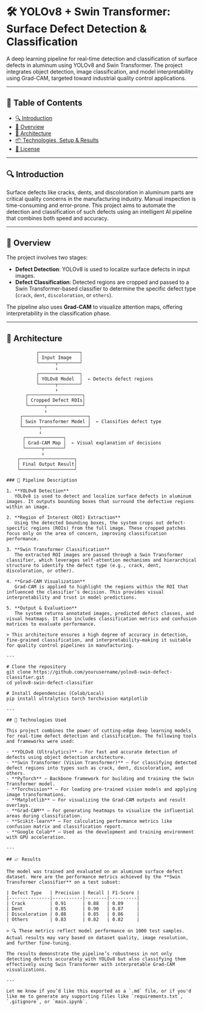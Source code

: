 # 🛠️ YOLOv8 + Swin Transformer: Surface Defect Detection & Classification

A deep learning pipeline for real-time detection and classification of surface defects in aluminum using YOLOv8 and Swin Transformer. The project integrates object detection, image classification, and model interpretability using Grad-CAM, targeted toward industrial quality control applications.

---

## 📑 Table of Contents
- [🔍 Introduction](#-introduction)
- [🧠 Overview](#-overview)
- [📐 Architecture](#-architecture)
- [📦 Technologies, Setup & Results](#-technologies-setup--results)
- [📄 License](#-license)

---

## 🔍 Introduction

Surface defects like cracks, dents, and discoloration in aluminum parts are critical quality concerns in the manufacturing industry. Manual inspection is time-consuming and error-prone. This project aims to automate the detection and classification of such defects using an intelligent AI pipeline that combines both speed and accuracy.

---

## 🧠 Overview

The project involves two stages:

- **Defect Detection**: YOLOv8 is used to localize surface defects in input images.
- **Defect Classification**: Detected regions are cropped and passed to a Swin Transformer-based classifier to determine the specific defect type (`crack`, `dent`, `discoloration`, or `others`).

The pipeline also uses **Grad-CAM** to visualize attention maps, offering interpretability in the classification phase.

---

## 📐 Architecture

```plaintext
           ┌───────────────┐
           │ Input Image   │
           └──────┬────────┘
                  ↓
           ┌───────────────┐
           │ YOLOv8 Model  │  ← Detects defect regions
           └──────┬────────┘
                  ↓
       ┌────────────────────┐
       │ Cropped Defect ROIs│
       └──────┬─────────────┘
              ↓
     ┌────────────────────────┐
     │ Swin Transformer Model │  ← Classifies defect type
     └──────┬─────────────────┘
            ↓
      ┌──────────────┐
      │ Grad-CAM Map │  ← Visual explanation of decisions
      └──────┬───────┘
             ↓
    ┌────────────────────┐
    │ Final Output Result│
    └────────────────────┘

### 🔧 Pipeline Description

1. **YOLOv8 Detection**  
   YOLOv8 is used to detect and localize surface defects in aluminum images. It outputs bounding boxes that surround the defective regions within an image.

2. **Region of Interest (ROI) Extraction**  
   Using the detected bounding boxes, the system crops out defect-specific regions (ROIs) from the full image. These cropped patches focus only on the area of concern, improving classification performance.

3. **Swin Transformer Classification**  
   The extracted ROI images are passed through a Swin Transformer classifier, which leverages self-attention mechanisms and hierarchical structure to identify the defect type (e.g., crack, dent, discoloration, or other).

4. **Grad-CAM Visualization**  
   Grad-CAM is applied to highlight the regions within the ROI that influenced the classifier’s decision. This provides visual interpretability and trust in model predictions.

5. **Output & Evaluation**  
   The system returns annotated images, predicted defect classes, and visual heatmaps. It also includes classification metrics and confusion matrices to evaluate performance.

> This architecture ensures a high degree of accuracy in detection, fine-grained classification, and interpretability—making it suitable for quality control pipelines in manufacturing.

---

# Clone the repository
git clone https://github.com/yourusername/yolov8-swin-defect-classifier.git
cd yolov8-swin-defect-classifier

# Install dependencies (Colab/Local)
pip install ultralytics torch torchvision matplotlib

---

## 🧰 Technologies Used

This project combines the power of cutting-edge deep learning models for real-time defect detection and classification. The following tools and frameworks were used:

- **YOLOv8 (Ultralytics)** – For fast and accurate detection of defects using object detection architecture.
- **Swin Transformer (Vision Transformer)** – For classifying detected defect regions into types such as crack, dent, discoloration, and others.
- **PyTorch** – Backbone framework for building and training the Swin Transformer model.
- **Torchvision** – For loading pre-trained vision models and applying image transformations.
- **Matplotlib** – For visualizing the Grad-CAM outputs and result overlays.
- **Grad-CAM** – For generating heatmaps to visualize the influential areas during classification.
- **Scikit-learn** – For calculating performance metrics like confusion matrix and classification report.
- **Google Colab** – Used as the development and training environment with GPU acceleration.

---

## 📈 Results

The model was trained and evaluated on an aluminum surface defect dataset. Here are the performance metrics achieved by the **Swin Transformer classifier** on a test subset:

| Defect Type   | Precision | Recall | F1-Score |
|---------------|-----------|--------|----------|
| Crack         | 0.91      | 0.88   | 0.89     |
| Dent          | 0.85      | 0.90   | 0.87     |
| Discoloration | 0.88      | 0.85   | 0.86     |
| Others        | 0.83      | 0.82   | 0.82     |

> 🔍 These metrics reflect model performance on 1000 test samples. Actual results may vary based on dataset quality, image resolution, and further fine-tuning.

The results demonstrate the pipeline’s robustness in not only detecting defects accurately with YOLOv8 but also classifying them effectively using Swin Transformer with interpretable Grad-CAM visualizations.

---

Let me know if you’d like this exported as a `.md` file, or if you'd like me to generate any supporting files like `requirements.txt`, `.gitignore`, or `main.ipynb`.



